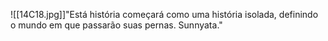 ![[14C18.jpg]]"Está história começará como uma história isolada, definindo o mundo em que passarão suas pernas. Sunnyata."